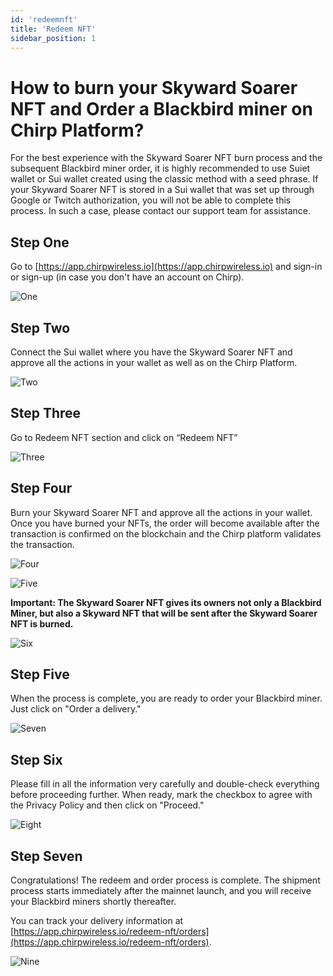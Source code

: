 ```yaml
---
id: 'redeemnft'
title: 'Redeem NFT'
sidebar_position: 1
---
```


# How to burn your Skyward Soarer NFT and Order a Blackbird miner on Chirp Platform?

For the best experience with the Skyward Soarer NFT burn process and the subsequent Blackbird miner order, it is highly recommended to  use Suiet wallet or Sui wallet created using the classic method with a seed phrase. If your Skyward Soarer NFT is stored in a Sui wallet that was set up through Google or Twitch authorization, you will not be able to complete this process. In such a case, please contact our support team for assistance.

## Step One
Go to [https://app.chirpwireless.io](https://app.chirpwireless.io) and sign-in or sign-up (in case you don't have an account on Chirp).

![One](1.png)

## Step Two
Connect the Sui wallet where you have the Skyward Soarer NFT and approve all the actions in your wallet as well as on the Chirp Platform.

![Two](2.jpg)

## Step Three
Go to Redeem NFT section and click on “Redeem NFT”

![Three](3.png)

## Step Four
Burn your Skyward Soarer NFT and approve all the actions in your wallet. Once you have burned your NFTs, the order will become available after the transaction is confirmed on the blockchain and the Chirp platform validates the transaction.

![Four](4.png)

![Five](5.png)

**Important: The Skyward Soarer NFT gives its owners not only a Blackbird Miner, but also a Skyward NFT that will be sent after the Skyward Soarer NFT is burned.**

![Six](6.png)

## Step Five
When the process is complete, you are ready to order your Blackbird miner. Just click on "Order a delivery."

![Seven](7.png)

## Step Six 
Please fill in all the information very carefully and double-check everything before proceeding further. When ready, mark the checkbox to agree with the Privacy Policy and then click on "Proceed."

![Eight](8.png)

## Step Seven
Congratulations! The redeem and order process is complete. The shipment process starts immediately after the mainnet launch, and you will receive your Blackbird miners shortly thereafter.

You can track your delivery information at [https://app.chirpwireless.io/redeem-nft/orders](https://app.chirpwireless.io/redeem-nft/orders).

![Nine](9.jpg)
